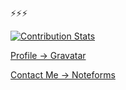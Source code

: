 ⚡⚡⚡

[![Contribution Stats](https://github-contribution-stats.vercel.app/api/?username=Sprocketer)](https://github.com/LordDashMe/github-contribution-stats/)

[Profile -> Gravatar](https://gravatar.com/Sprocketer)

[Contact Me -> Noteforms](https://noteforms.com/forms/contact-sprocketer-tu9cvr)
